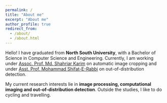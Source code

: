 ```yaml
---
permalink: /
title: "About me"
excerpt: "About me"
author_profile: true
redirect_from: 
  - /about/
  - /about.html
---
```


Hello! I have graduated from **North South University**, with a Bachelor of Science in Computer Science and Engineering. Currently, I am working under [Assoc. Prof. Md. Shahriar Karim](https://ece.northsouth.edu/~shahriar.karim/) on automatic image cropping and under [Asst. Prof. Mohammad Shifat-E-Rabbi](https://sites.google.com/view/m-shifat-e-rabbi/home) on out-of-distribution detection.


My current research interests lie in **image processing, computational imaging and out-of-distribution detection**. Outside the studies, I like to do cycling and travelling.
